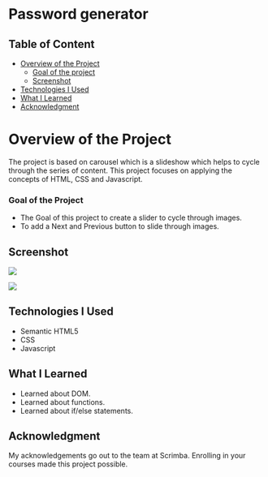 # Password generator

## Table of Content

 * [Overview of the Project](#overview-of-the-project)
      * [Goal of the project](#goal-of-the-project)
      * [Screenshot](#screenshot)
 * [Technologies I Used](#technologies-i-used)
 * [What I Learned](#what-i-learned) 
 * [Acknowledgment](#acknowledgment)

# Overview of the Project
The project is based on carousel which is a slideshow which helps to cycle through the series of content. This project focuses on applying the concepts of HTML, CSS and Javascript.

### Goal of the Project
* The Goal of this project to create a slider to cycle through images.
* To add a Next and Previous button to slide through images.

## Screenshot

![](./images/Carouselscreenshot.png)

![](./images/Carousel-Screenshot.png)

## Technologies I Used
* Semantic HTML5
* CSS
* Javascript

## What I Learned
* Learned about DOM.
* Learned about functions.
* Learned about if/else statements.

## Acknowledgment
   My acknowledgements go out to the team at Scrimba. Enrolling in your courses made this project possible.

